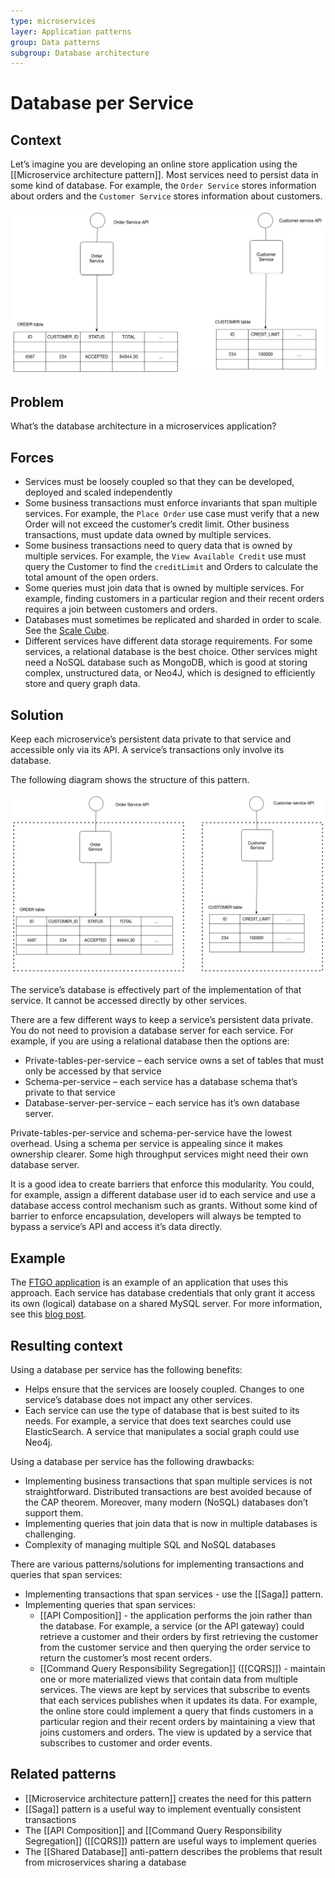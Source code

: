 ```yaml
---
type: microservices
layer: Application patterns
group: Data patterns
subgroup: Database architecture
---
```

# Database per Service

## Context

Let’s imagine you are developing an online store application using the [[Microservice architecture pattern]]. Most services need to persist data in some kind of database. For example, the `Order Service` stores information about orders and the `Customer Service` stores information about customers.

![](customersandorders.png)

## Problem

What’s the database architecture in a microservices application?

## Forces

- Services must be loosely coupled so that they can be developed, deployed and scaled independently
- Some business transactions must enforce invariants that span multiple services. For example, the `Place Order` use case must verify that a new Order will not exceed the customer’s credit limit. Other business transactions, must update data owned by multiple services.
- Some business transactions need to query data that is owned by multiple services. For example, the `View Available Credit` use must query the Customer to find the `creditLimit` and Orders to calculate the total amount of the open orders.
- Some queries must join data that is owned by multiple services. For example, finding customers in a particular region and their recent orders requires a join between customers and orders.
- Databases must sometimes be replicated and sharded in order to scale. See the [Scale Cube](https://microservices.io/articles/scalecube.html).
- Different services have different data storage requirements. For some services, a relational database is the best choice. Other services might need a NoSQL database such as MongoDB, which is good at storing complex, unstructured data, or Neo4J, which is designed to efficiently store and query graph data.

## Solution

Keep each microservice’s persistent data private to that service and accessible only via its API. A service’s transactions only involve its database.

The following diagram shows the structure of this pattern.

![](databaseperservice.png)

The service’s database is effectively part of the implementation of that service. It cannot be accessed directly by other services.

There are a few different ways to keep a service’s persistent data private. You do not need to provision a database server for each service. For example, if you are using a relational database then the options are:
- Private-tables-per-service – each service owns a set of tables that must only be accessed by that service
- Schema-per-service – each service has a database schema that’s private to that service
- Database-server-per-service – each service has it’s own database server.

Private-tables-per-service and schema-per-service have the lowest overhead. Using a schema per service is appealing since it makes ownership clearer. Some high throughput services might need their own database server.

It is a good idea to create barriers that enforce this modularity. You could, for example, assign a different database user id to each service and use a database access control mechanism such as grants. Without some kind of barrier to enforce encapsulation, developers will always be tempted to bypass a service’s API and access it’s data directly.

## Example

The [FTGO application](https://chrisrichardson.net/post/microservices/patterns/data/2019/07/15/ftgo-database-per-service.html) is an example of an application that uses this approach. Each service has database credentials that only grant it access its own (logical) database on a shared MySQL server. For more information, see this [blog post](https://chrisrichardson.net/post/microservices/patterns/data/2019/07/15/ftgo-database-per-service.html).

## Resulting context

Using a database per service has the following benefits:
- Helps ensure that the services are loosely coupled. Changes to one service’s database does not impact any other services.
- Each service can use the type of database that is best suited to its needs. For example, a service that does text searches could use ElasticSearch. A service that manipulates a social graph could use Neo4j.

Using a database per service has the following drawbacks:
- Implementing business transactions that span multiple services is not straightforward. Distributed transactions are best avoided because of the CAP theorem. Moreover, many modern (NoSQL) databases don’t support them.
- Implementing queries that join data that is now in multiple databases is challenging.
- Complexity of managing multiple SQL and NoSQL databases

There are various patterns/solutions for implementing transactions and queries that span services:
- Implementing transactions that span services - use the [[Saga]] pattern.
- Implementing queries that span services:
  - [[API Composition]] - the application performs the join rather than the database. For example, a service (or the API gateway) could retrieve a customer and their orders by first retrieving the customer from the customer service and then querying the order service to return the customer’s most recent orders.
  - [[Command Query Responsibility Segregation]] ([[CQRS]]) - maintain one or more materialized views that contain data from multiple services. The views are kept by services that subscribe to events that each services publishes when it updates its data. For example, the online store could implement a query that finds customers in a particular region and their recent orders by maintaining a view that joins customers and orders. The view is updated by a service that subscribes to customer and order events.

## Related patterns

- [[Microservice architecture pattern]] creates the need for this pattern
- [[Saga]] pattern is a useful way to implement eventually consistent transactions
- The [[API Composition]] and [[Command Query Responsibility Segregation]] ([[CQRS]]) pattern are useful ways to implement queries
- The [[Shared Database]] anti-pattern describes the problems that result from microservices sharing a database